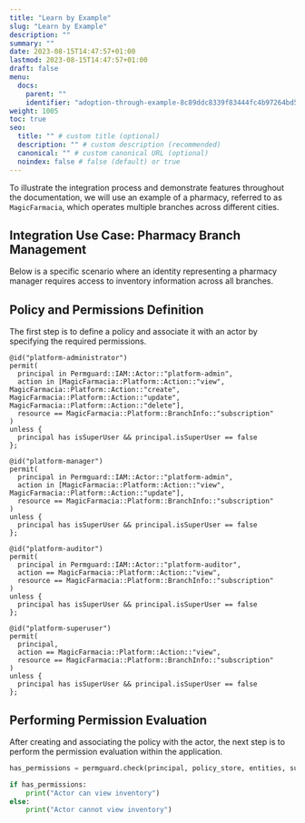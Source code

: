 ```yaml
---
title: "Learn by Example"
slug: "Learn by Example"
description: ""
summary: ""
date: 2023-08-15T14:47:57+01:00
lastmod: 2023-08-15T14:47:57+01:00
draft: false
menu:
  docs:
    parent: ""
    identifier: "adoption-through-example-8c89ddc8339f83444fc4b97264bd5c45"
weight: 1005
toc: true
seo:
  title: "" # custom title (optional)
  description: "" # custom description (recommended)
  canonical: "" # custom canonical URL (optional)
  noindex: false # false (default) or true
---
```

To illustrate the integration process and demonstrate features throughout the documentation, we will use an example of a pharmacy, referred to as `MagicFarmacia`, which operates multiple branches across different cities.

## Integration Use Case: Pharmacy Branch Management

Below is a specific scenario where an identity representing a pharmacy manager requires access to inventory information across all branches.

## Policy and Permissions Definition

The first step is to define a policy and associate it with an actor by specifying the required permissions.

```cedar  {title="magicfarmacia.cedar"}
@id("platform-administrator")
permit(
  principal in Permguard::IAM::Actor::"platform-admin",
  action in [MagicFarmacia::Platform::Action::"view", MagicFarmacia::Platform::Action::"create", MagicFarmacia::Platform::Action::"update", MagicFarmacia::Platform::Action::"delete"],
  resource == MagicFarmacia::Platform::BranchInfo::"subscription"
)
unless {
  principal has isSuperUser && principal.isSuperUser == false
};

@id("platform-manager")
permit(
  principal in Permguard::IAM::Actor::"platform-admin",
  action in [MagicFarmacia::Platform::Action::"view", MagicFarmacia::Platform::Action::"update"],
  resource == MagicFarmacia::Platform::BranchInfo::"subscription"
)
unless {
  principal has isSuperUser && principal.isSuperUser == false
};

@id("platform-auditor")
permit(
  principal in Permguard::IAM::Actor::"platform-auditor",
  action == MagicFarmacia::Platform::Action::"view",
  resource == MagicFarmacia::Platform::BranchInfo::"subscription"
)
unless {
  principal has isSuperUser && principal.isSuperUser == false
};

@id("platform-superuser")
permit(
  principal,
  action == MagicFarmacia::Platform::Action::"view",
  resource == MagicFarmacia::Platform::BranchInfo::"subscription"
)
unless {
  principal has isSuperUser && principal.isSuperUser == false
};
```

## Performing Permission Evaluation

After creating and associating the policy with the actor, the next step is to perform the permission evaluation within the application.

```python  {title="app.py"}
has_permissions = permguard.check(principal, policy_store, entities, subject, resource, action, context)

if has_permissions:
    print("Actor can view inventory")
else:
    print("Actor cannot view inventory")
```

